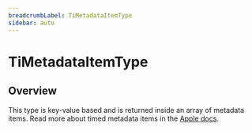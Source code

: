 ```yaml
---
breadcrumbLabel: TiMetadataItemType
sidebar: auto
---
```


# TiMetadataItemType

<ProxySummary/>

## Overview

This type is key-value based and is returned inside an array of metadata items.
Read more about timed metadata items in the [Apple docs](https://developer.apple.com/documentation/avfoundation/avmetadataitem?language=objc).

<ApiDocs/>
